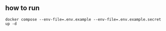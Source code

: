 ## how to run

```shell
docker compose --env-file=.env.example --env-file=.env.example.secret up -d
```
